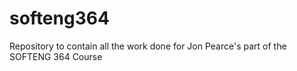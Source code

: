 # softeng364
Repository to contain all the work done for Jon Pearce's part of the SOFTENG 364 Course
